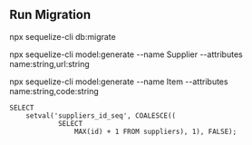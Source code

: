 ## Run Migration
npx sequelize-cli db:migrate

npx sequelize-cli model:generate --name Supplier --attributes name:string,url:string

npx sequelize-cli model:generate --name Item --attributes name:string,code:string

```
SELECT
	setval('suppliers_id_seq', COALESCE((
			SELECT
				MAX(id) + 1 FROM suppliers), 1), FALSE);
```
